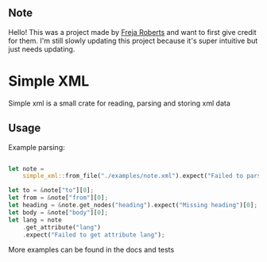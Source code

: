 ## Note
Hello! This was a project made by [Freja Roberts](https://crates.io/users/ten3roberts) and want to first give credit for them. I'm still slowly updating this project because it's super intuitive but just needs updating. 

# Simple XML
Simple xml is a small crate for reading, parsing and storing xml data

## Usage
Example parsing:

``` rust

let note =
    simple_xml::from_file("./examples/note.xml").expect("Failed to parse simple_xml");

let to = &note["to"][0];
let from = &note["from"][0];
let heading = &note.get_nodes("heading").expect("Missing heading")[0];
let body = &note["body"][0];
let lang = note
    .get_attribute("lang")
    .expect("Failed to get attribute lang");
```

More examples can be found in the docs and tests
